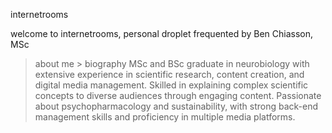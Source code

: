 internetrooms

welcome to internetrooms, personal droplet frequented by Ben Chiasson, MSc
> about me
    > biography
        MSc and BSc graduate in neurobiology with extensive experience in
        scientific research, content creation, and digital media management. Skilled
        in explaining complex scientific concepts to diverse audiences through
        engaging content. Passionate about psychopharmacology and sustainability,
        with strong back-end management skills and proficiency in multiple media
        platforms.<p>
